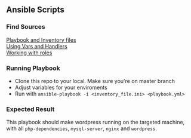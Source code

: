 ## Ansible Scripts

### Find Sources
  
[Playbook and Inventory files](https://github.com/prabes/Ansible-Scripts/commit/9968cd31c3bf13ffd0b186555752824925dda437)  
[Using Vars and Handlers](https://github.com/prabes/Ansible-Scripts/commit/ac41842e4524a309be5a9611af0e658f6d03da37)  
[Working with roles](https://github.com/prabes/Ansible-Scripts/tree/Working-with-Roles)  

### Running Playbook

* Clone this repo to your local. Make sure you're on master branch
* Adjust variables for your enviroments
* Run with `ansible-playbook -i <inventory_file.ini> <playbook.yml>`

### Expected Result

This playbook should make wordpress running on the targeted machine, with all `php-dependencies`, `mysql-server`, `nginx` and `wordpress`. 

